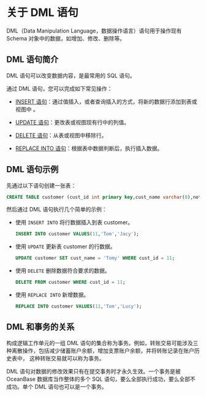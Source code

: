 关于 DML 语句 
==============================

DML（Data Manipulation Language，数据操作语言）语句用于操作现有 Schema 对象中的数据，如增加、修改、删除等。

DML 语句简介 
-----------------------------

DML 语句可以改变数据内容，是最常用的 SQL 语句。

通过 DML 语句，您可以完成如下常见操作：

* [INSERT 语句](../1.dml-statement/2.insert-statement.md)：通过值插入，或者查询插入的方式，将新的数据行添加到表或视图中 。

  

* [UPDATE 语句](../1.dml-statement/3.about-update-statements.md)：更改表或视图现有行中的列值。

  

* [DELETE 语句](../1.dml-statement/4.about-the-delete-statement.md)：从表或视图中移除行。

  

* [REPLACE INTO 语句](../1.dml-statement/5.replace-into-statements.md)：根据表中数据判断后，执行插入数据。

  




DML 语句示例 
-----------------------------

先通过以下语句创建一张表：

```sql
CREATE TABLE customer (cust_id int primary key,cust_name varchar(8),note varchar(512));
```



然后通过 DML 语句执行几个简单的示例：

* 使用 `INSERT INTO` 将行数据插入到表 customer。

  ```sql
  INSERT INTO customer VALUES(11,'Tom','Jacy');
  ```

  

* 使用 `UPDATE` 更新表 customer 的行数据。

  ```sql
  UPDATE customer SET cust_name = 'Tomy' WHERE cust_id = 11;
  ```

  

* 使用 `DELETE` 删除数据符合要求的数据。

  ```sql
  DELETE FROM customer WHERE cust_id = 11;
  ```

  

* 使用 `REPLACE INTO` 新增数据。

  ```sql
  REPLACE INTO customer VALUES(11,'Tom','Lucy');
  ```

  
  




DML 和事务的关系 
-------------------------------

​构成逻辑工作单元的一组 DML 语句的集合称为事务。例如，转账交易可能涉及三种离散操作，包括减少储蓄账户余额，增加支票账户余额，并将转账记录在账户历史表中， 这种转账交易就可以称为事务。

DML 语句对数据的修改效果只有在提交事务时才永久生效。一个事务是被 OceanBase 数据库当作整体的多个 SQL 语句，要么全部执行成功，要么全部不成功。单个 DML 语句也可以是一个事务。
